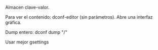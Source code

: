 Almacen clave-valor.

Para ver el contenido: dconf-editor (sin parámetros).
Abre una interfaz gráfica.

Dump entero:
dconf dump "/"


Usar mejor gsettings
